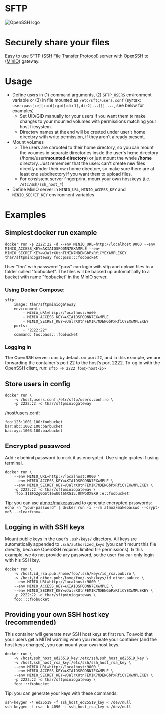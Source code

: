 # SFTP

![OpenSSH logo](https://raw.githubusercontent.com/thar/sftpminiogateway/master/openssh.png "Powered by OpenSSH")

# Securely share your files

Easy to use SFTP ([SSH File Transfer Protocol](https://en.wikipedia.org/wiki/SSH_File_Transfer_Protocol)) server with [OpenSSH](https://en.wikipedia.org/wiki/OpenSSH) to ([MinIO](https://min.io)) gateway.

# Usage

- Define users in (1) command arguments, (2) `SFTP_USERS` environment variable
  or (3) in file mounted as `/etc/sftp/users.conf` (syntax:
  `user:pass[:e][:uid[:gid[:dir1[,dir2]...]]] ...`, see below for examples)
  - Set UID/GID manually for your users if you want them to make changes to
    your mounted volumes with permissions matching your host filesystem.
  - Directory names at the end will be created under user's home directory with
    write permission, if they aren't already present.
- Mount volumes
  - The users are chrooted to their home directory, so you can mount the
    volumes in separate directories inside the user's home directory
    (/home/user/**mounted-directory**) or just mount the whole **/home** directory.
    Just remember that the users can't create new files directly under their
    own home directory, so make sure there are at least one subdirectory if you
    want them to upload files.
  - For consistent server fingerprint, mount your own host keys (i.e. `/etc/ssh/ssh_host_*`)
- Define MinIO server in `MINIO_URL`, `MINIO_ACCESS_KEY` and `MINIO_SECRET_KEY` environment variables

# Examples

## Simplest docker run example

```
docker run -p 2222:22 -d --env MINIO_URL=http://localhost:9000 --env MINIO_ACCESS_KEY=AKIAIOSFODNN7EXAMPLE --env MINIO_SECRET_KEY=wJalrXUtnFEMIK7MDENGbPxRfiCYEXAMPLEKEY thar/sftpminiogateway foo:pass:::foobucket
```

User "foo" with password "pass" can login with sftp and upload files to a folder called "foobucket". The files will be backed up automatically to a bucket with name "foobucket" in the MinIO server.

### Using Docker Compose:

```
sftp:
    image: thar/sftpminiogateway
    environment:
        - MINIO_URl=http://localhost:9000
        - MINIO_ACCESS_KEY=AKIAIOSFODNN7EXAMPLE
        - MINIO_SECRET_KEY=wJalrXUtnFEMIK7MDENGbPxRfiCYEXAMPLEKEY
    ports:
        - "2222:22"
    command: foo:pass:::foobucket
```

### Logging in

The OpenSSH server runs by default on port 22, and in this example, we are forwarding the container's port 22 to the host's port 2222. To log in with the OpenSSH client, run: `sftp -P 2222 foo@<host-ip>`

## Store users in config

```
docker run \
    -v /host/users.conf:/etc/sftp/users.conf:ro \
    -p 2222:22 -d thar/sftpminiogateway
```

/host/users.conf:

```
foo:123:1001:100:foobucket
bar:abc:1002:100:barbucket
baz:xyz:1003:100:bazbucket
```

## Encrypted password

Add `:e` behind password to mark it as encrypted. Use single quotes if using terminal.

```
docker run \
    --env MINIO_URL=http://localhost:9000 \
    --env MINIO_ACCESS_KEY=AKIAIOSFODNN7EXAMPLE \
    --env MINIO_SECRET_KEY=wJalrXUtnFEMIK7MDENGbPxRfiCYEXAMPLEKEY \
    -p 2222:22 -d thar/sftpminiogateway \
    'foo:$1$0G2g0GSt$ewU0t6GXG15.0hWoOX8X9.:e::foobucket'
```

Tip: you can use [atmoz/makepasswd](https://hub.docker.com/r/atmoz/makepasswd/) to generate encrypted passwords:  
`echo -n "your-password" | docker run -i --rm atmoz/makepasswd --crypt-md5 --clearfrom=-`

## Logging in with SSH keys

Mount public keys in the user's `.ssh/keys/` directory. All keys are automatically appended to `.ssh/authorized_keys` (you can't mount this file directly, because OpenSSH requires limited file permissions). In this example, we do not provide any password, so the user `foo` can only login with his SSH key.

```
docker run \
    -v /host/id_rsa.pub:/home/foo/.ssh/keys/id_rsa.pub:ro \
    -v /host/id_other.pub:/home/foo/.ssh/keys/id_other.pub:ro \
    --env MINIO_URL=http://localhost:9000 \
    --env MINIO_ACCESS_KEY=AKIAIOSFODNN7EXAMPLE \
    --env MINIO_SECRET_KEY=wJalrXUtnFEMIK7MDENGbPxRfiCYEXAMPLEKEY \
    -p 2222:22 -d thar/sftpminiogateway \
    foo::::foobucket
```

## Providing your own SSH host key (recommended)

This container will generate new SSH host keys at first run. To avoid that your users get a MITM warning when you recreate your container (and the host keys changes), you can mount your own host keys.

```
docker run \
    -v /host/ssh_host_ed25519_key:/etc/ssh/ssh_host_ed25519_key \
    -v /host/ssh_host_rsa_key:/etc/ssh/ssh_host_rsa_key \
    --env MINIO_URL=http://localhost:9000 \
    --env MINIO_ACCESS_KEY=AKIAIOSFODNN7EXAMPLE \
    --env MINIO_SECRET_KEY=wJalrXUtnFEMIK7MDENGbPxRfiCYEXAMPLEKEY \
    -p 2222:22 -d thar/sftpminiogateway \
    foo::::foobucket
```

Tip: you can generate your keys with these commands:

```
ssh-keygen -t ed25519 -f ssh_host_ed25519_key < /dev/null
ssh-keygen -t rsa -b 4096 -f ssh_host_rsa_key < /dev/null
```

